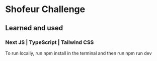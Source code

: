 # Shofeur Challenge

## Learned and used

### Next JS | TypeScript | Tailwind CSS

To run locally, run npm install in the terminal and then run npm run dev
